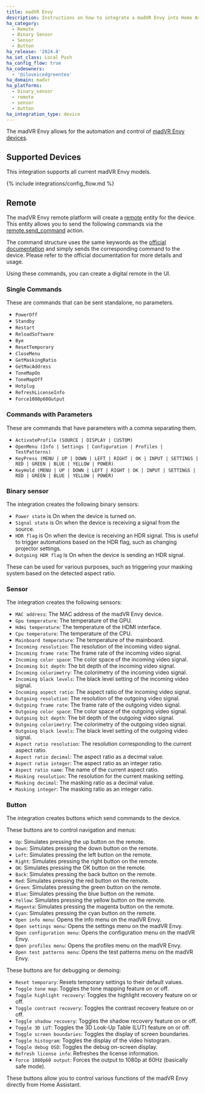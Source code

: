 ```yaml
---
title: madVR Envy
description: Instructions on how to integrate a madVR Envy into Home Assistant.
ha_category:
  - Remote
  - Binary Sensor
  - Sensor
  - Button
ha_release: '2024.8'
ha_iot_class: Local Push
ha_config_flow: true
ha_codeowners:
  - '@iloveicedgreentea'
ha_domain: madvr
ha_platforms:
  - binary_sensor
  - remote
  - sensor
  - button
ha_integration_type: device
---
```


The madVR Envy allows for the automation and control of [madVR Envy devices](https://madvrenvy.com).

## Supported Devices

This integration supports all current madVR Envy models.

{% include integrations/config_flow.md %}

## Remote

The madVR Envy remote platform will create a [remote](/integrations/remote/) entity for the device. This entity allows you to send the following commands via the [remote.send_command](/integrations/remote/) action.

The command structure uses the same keywords as the [official documentation](https://madvrenvy.com/wp-content/uploads/EnvyIpControl.pdf?r=113a) and simply sends the corresponding command to the device. Please refer to the official documentation for more details and usage.

Using these commands, you can create a digital remote in the UI.

### Single Commands

These are commands that can be sent standalone, no parameters.

- `PowerOff`
- `Standby`
- `Restart`
- `ReloadSoftware`
- `Bye`
- `ResetTemporary`
- `CloseMenu`
- `GetMaskingRatio`
- `GetMacAddress`
- `ToneMapOn`
- `ToneMapOff`
- `Hotplug`
- `RefreshLicenseInfo`
- `Force1080p60Output`


### Commands with Parameters

These are commands that have parameters with a comma separating them.

- `ActivateProfile (SOURCE | DISPLAY | CUSTOM)`
- `OpenMenu (Info | Settings | Configuration | Profiles | TestPatterns)`
- `KeyPress (MENU | UP | DOWN | LEFT | RIGHT | OK | INPUT | SETTINGS | RED | GREEN | BLUE | YELLOW | POWER)`
- `KeyHold (MENU | UP | DOWN | LEFT | RIGHT | OK | INPUT | SETTINGS | RED | GREEN | BLUE | YELLOW | POWER)`

### Binary sensor

The integration creates the following binary sensors:

- `Power state` is On when the device is turned on.
- `Signal state` is On when the device is receiving a signal from the source.
- `HDR flag` is On when the device is receiving an HDR signal. This is useful to trigger automations based on the HDR flag, such as changing projector settings.
- `Outgoing HDR flag` is On when the device is sending an HDR signal.

These can be used for various purposes, such as triggering your masking system based on the detected aspect ratio.

### Sensor

The integration creates the following sensors:

- `MAC address`: The MAC address of the madVR Envy device.
- `Gpu temperature`: The temperature of the GPU.
- `Hdmi temperature`: The temperature of the HDMI interface.
- `Cpu temperature`: The temperature of the CPU.
- `Mainboard temperature`: The temperature of the mainboard.
- `Incoming resolution`: The resolution of the incoming video signal.
- `Incoming frame rate`: The frame rate of the incoming video signal.
- `Incoming color space`: The color space of the incoming video signal.
- `Incoming bit depth`: The bit depth of the incoming video signal.
- `Incoming colorimetry`: The colorimetry of the incoming video signal.
- `Incoming black levels`: The black level setting of the incoming video signal.
- `Incoming aspect ratio`: The aspect ratio of the incoming video signal.
- `Outgoing resolution`: The resolution of the outgoing video signal.
- `Outgoing frame rate`: The frame rate of the outgoing video signal.
- `Outgoing color space`: The color space of the outgoing video signal.
- `Outgoing bit depth`: The bit depth of the outgoing video signal.
- `Outgoing colorimetry`: The colorimetry of the outgoing video signal.
- `Outgoing black levels`: The black level setting of the outgoing video signal.
- `Aspect ratio resolution`: The resolution corresponding to the current aspect ratio.
- `Aspect ratio decimal`: The aspect ratio as a decimal value.
- `Aspect ratio integer`: The aspect ratio as an integer ratio.
- `Aspect ratio name`: The name of the current aspect ratio.
- `Masking resolution`: The resolution for the current masking setting.
- `Masking decimal`: The masking ratio as a decimal value.
- `Masking integer`: The masking ratio as an integer ratio.

### Button

The integration creates buttons which send commands to the device.

These buttons are to control navigation and menus:

- `Up`: Simulates pressing the up button on the remote.
- `Down`: Simulates pressing the down button on the remote.
- `Left`: Simulates pressing the left button on the remote.
- `Right`: Simulates pressing the right button on the remote.
- `OK`: Simulates pressing the OK button on the remote.
- `Back`: Simulates pressing the back button on the remote.
- `Red`: Simulates pressing the red button on the remote.
- `Green`: Simulates pressing the green button on the remote.
- `Blue`: Simulates pressing the blue button on the remote.
- `Yellow`: Simulates pressing the yellow button on the remote.
- `Magenta`: Simulates pressing the magenta button on the remote.
- `Cyan`: Simulates pressing the cyan button on the remote.
- `Open info menu`: Opens the info menu on the madVR Envy.
- `Open settings menu`: Opens the settings menu on the madVR Envy.
- `Open configuration menu`: Opens the configuration menu on the madVR Envy.
- `Open profiles menu`: Opens the profiles menu on the madVR Envy.
- `Open test patterns menu`: Opens the test patterns menu on the madVR Envy.

These buttons are for debugging or demoing:

- `Reset temporary`: Resets temporary settings to their default values.
- `Toggle tone map`: Toggles the tone mapping feature on or off.
- `Toggle highlight recovery`: Toggles the highlight recovery feature on or off.
- `Toggle contrast recovery`: Toggles the contrast recovery feature on or off.
- `Toggle shadow recovery`: Toggles the shadow recovery feature on or off.
- `Toggle 3D LUT`: Toggles the 3D Look-Up Table (LUT) feature on or off.
- `Toggle screen boundaries`: Toggles the display of screen boundaries.
- `Toggle histogram`: Toggles the display of the video histogram.
- `Toggle debug OSD`: Toggles the debug on-screen display.
- `Refresh license info`: Refreshes the license information.
- `Force 1080p60 output`: Forces the output to 1080p at 60Hz (basically safe mode).

These buttons allow you to control various functions of the madVR Envy directly from Home Assistant.